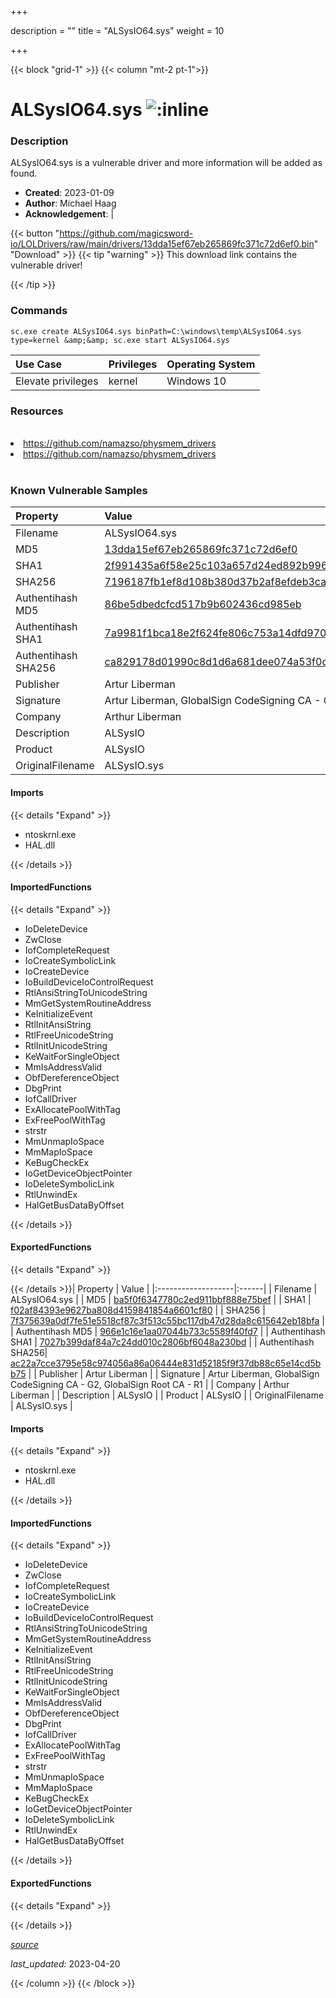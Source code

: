 +++

description = ""
title = "ALSysIO64.sys"
weight = 10

+++


{{< block "grid-1" >}}
{{< column "mt-2 pt-1">}}


# ALSysIO64.sys ![:inline](/images/twitter_verified.png) 


### Description

ALSysIO64.sys is a vulnerable driver and more information will be added as found.

- **Created**: 2023-01-09
- **Author**: Michael Haag
- **Acknowledgement**:  | [](https://twitter.com/)

{{< button "https://github.com/magicsword-io/LOLDrivers/raw/main/drivers/13dda15ef67eb265869fc371c72d6ef0.bin" "Download" >}}
{{< tip "warning" >}}
This download link contains the vulnerable driver!

{{< /tip >}}

### Commands

```
sc.exe create ALSysIO64.sys binPath=C:\windows\temp\ALSysIO64.sys type=kernel &amp;&amp; sc.exe start ALSysIO64.sys
```

| Use Case | Privileges | Operating System | 
|:---- | ---- | ---- |
| Elevate privileges | kernel | Windows 10 |

### Resources
<br>
<li><a href=" https://github.com/namazso/physmem_drivers"> https://github.com/namazso/physmem_drivers</a></li>
<li><a href="https://github.com/namazso/physmem_drivers">https://github.com/namazso/physmem_drivers</a></li>
<br>

### Known Vulnerable Samples

| Property           | Value |
|:-------------------|:------|
| Filename           | ALSysIO64.sys |
| MD5                | [13dda15ef67eb265869fc371c72d6ef0](https://www.virustotal.com/gui/file/13dda15ef67eb265869fc371c72d6ef0) |
| SHA1               | [2f991435a6f58e25c103a657d24ed892b99690b8](https://www.virustotal.com/gui/file/2f991435a6f58e25c103a657d24ed892b99690b8) |
| SHA256             | [7196187fb1ef8d108b380d37b2af8efdeb3ca1f6eefd37b5dc114c609147216d](https://www.virustotal.com/gui/file/7196187fb1ef8d108b380d37b2af8efdeb3ca1f6eefd37b5dc114c609147216d) |
| Authentihash MD5   | [86be5dbedcfcd517b9b602436cd985eb](https://www.virustotal.com/gui/search/authentihash%253A86be5dbedcfcd517b9b602436cd985eb) |
| Authentihash SHA1  | [7a9981f1bca18e2f624fe806c753a14dfd970c4e](https://www.virustotal.com/gui/search/authentihash%253A7a9981f1bca18e2f624fe806c753a14dfd970c4e) |
| Authentihash SHA256| [ca829178d01990c8d1d6a681dee074a53f0dd873fd8eef6f6161c682449ec8c5](https://www.virustotal.com/gui/search/authentihash%253Aca829178d01990c8d1d6a681dee074a53f0dd873fd8eef6f6161c682449ec8c5) |
| Publisher         | Artur Liberman |
| Signature         | Artur Liberman, GlobalSign CodeSigning CA - G2, GlobalSign Root CA - R1   |
| Company           | Arthur Liberman |
| Description       | ALSysIO |
| Product           | ALSysIO |
| OriginalFilename  | ALSysIO.sys |


#### Imports
{{< details "Expand" >}}
* ntoskrnl.exe
* HAL.dll

{{< /details >}}
#### ImportedFunctions
{{< details "Expand" >}}
* IoDeleteDevice
* ZwClose
* IofCompleteRequest
* IoCreateSymbolicLink
* IoCreateDevice
* IoBuildDeviceIoControlRequest
* RtlAnsiStringToUnicodeString
* MmGetSystemRoutineAddress
* KeInitializeEvent
* RtlInitAnsiString
* RtlFreeUnicodeString
* RtlInitUnicodeString
* KeWaitForSingleObject
* MmIsAddressValid
* ObfDereferenceObject
* DbgPrint
* IofCallDriver
* ExAllocatePoolWithTag
* ExFreePoolWithTag
* strstr
* MmUnmapIoSpace
* MmMapIoSpace
* KeBugCheckEx
* IoGetDeviceObjectPointer
* IoDeleteSymbolicLink
* RtlUnwindEx
* HalGetBusDataByOffset

{{< /details >}}
#### ExportedFunctions
{{< details "Expand" >}}

{{< /details >}}| Property           | Value |
|:-------------------|:------|
| Filename           | ALSysIO64.sys |
| MD5                | [ba5f0f6347780c2ed911bbf888e75bef](https://www.virustotal.com/gui/file/ba5f0f6347780c2ed911bbf888e75bef) |
| SHA1               | [f02af84393e9627ba808d4159841854a6601cf80](https://www.virustotal.com/gui/file/f02af84393e9627ba808d4159841854a6601cf80) |
| SHA256             | [7f375639a0df7fe51e5518cf87c3f513c55bc117db47d28da8c615642eb18bfa](https://www.virustotal.com/gui/file/7f375639a0df7fe51e5518cf87c3f513c55bc117db47d28da8c615642eb18bfa) |
| Authentihash MD5   | [966e1c16e1aa07044b733c5589f40fd7](https://www.virustotal.com/gui/search/authentihash%253A966e1c16e1aa07044b733c5589f40fd7) |
| Authentihash SHA1  | [7027b399daf84a7c24dd010c2806bf6048a230bd](https://www.virustotal.com/gui/search/authentihash%253A7027b399daf84a7c24dd010c2806bf6048a230bd) |
| Authentihash SHA256| [ac22a7cce3795e58c974056a86a06444e831d52185f9f37db88c65e14cd5bb75](https://www.virustotal.com/gui/search/authentihash%253Aac22a7cce3795e58c974056a86a06444e831d52185f9f37db88c65e14cd5bb75) |
| Publisher         | Artur Liberman |
| Signature         | Artur Liberman, GlobalSign CodeSigning CA - G2, GlobalSign Root CA - R1   |
| Company           | Arthur Liberman |
| Description       | ALSysIO |
| Product           | ALSysIO |
| OriginalFilename  | ALSysIO.sys |


#### Imports
{{< details "Expand" >}}
* ntoskrnl.exe
* HAL.dll

{{< /details >}}
#### ImportedFunctions
{{< details "Expand" >}}
* IoDeleteDevice
* ZwClose
* IofCompleteRequest
* IoCreateSymbolicLink
* IoCreateDevice
* IoBuildDeviceIoControlRequest
* RtlAnsiStringToUnicodeString
* MmGetSystemRoutineAddress
* KeInitializeEvent
* RtlInitAnsiString
* RtlFreeUnicodeString
* RtlInitUnicodeString
* KeWaitForSingleObject
* MmIsAddressValid
* ObfDereferenceObject
* DbgPrint
* IofCallDriver
* ExAllocatePoolWithTag
* ExFreePoolWithTag
* strstr
* MmUnmapIoSpace
* MmMapIoSpace
* KeBugCheckEx
* IoGetDeviceObjectPointer
* IoDeleteSymbolicLink
* RtlUnwindEx
* HalGetBusDataByOffset

{{< /details >}}
#### ExportedFunctions
{{< details "Expand" >}}

{{< /details >}}


[*source*](https://github.com/magicsword-io/LOLDrivers/tree/main/yaml/alsysio64.yaml)

*last_updated:* 2023-04-20








{{< /column >}}
{{< /block >}}
